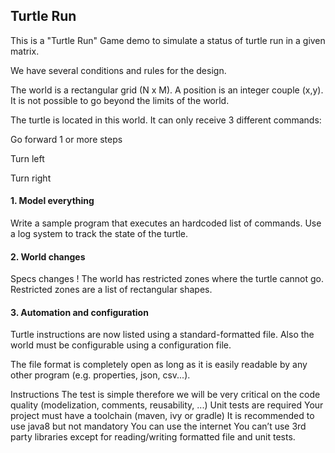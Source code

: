 <h2>Turtle Run</h2>

This is a "Turtle Run" Game demo to simulate a status of turtle run in a given matrix.

We have several conditions and rules for the design.

The world is a rectangular grid (N x M). A position is an integer couple (x,y). It is not possible to go beyond the limits of the world.

The turtle is located in this world. It can only receive 3 different commands:

Go forward 1 or more steps

Turn left

Turn right 

<h4>1. Model everything</h4>
Write a sample program that executes an hardcoded list of commands. Use a log system to track the state of the turtle.

<h4>2. World changes</h4>
Specs changes ! The world has restricted zones where the turtle cannot go. Restricted zones are a list of rectangular shapes.

<h4>3. Automation and configuration</h4>
Turtle instructions are now listed using a standard-formatted file.
Also the world must be configurable using a configuration file.

The file format is completely open as long as it is easily readable by any other program (e.g. properties, json, csv...).

Instructions
The test is simple therefore we will be very critical on the code quality (modelization, comments, reusability, ...)
Unit tests are required
Your project must have a toolchain (maven, ivy or gradle)
It is recommended to use java8 but not mandatory
You can use the internet
You can’t use 3rd party libraries except for reading/writing formatted file and unit tests.
